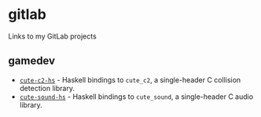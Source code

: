 # gitlab
Links to my GitLab projects

## gamedev

- [`cute-c2-hs`](https://gitlab.com/macaroni.dev/cute-c2-hs) - Haskell bindings to `cute_c2`, a single-header C collision detection library.
- [`cute-sound-hs`](https://gitlab.com/macaroni.dev/cute-sound-hs) - Haskell bindings to `cute_sound`, a single-header C audio library.
